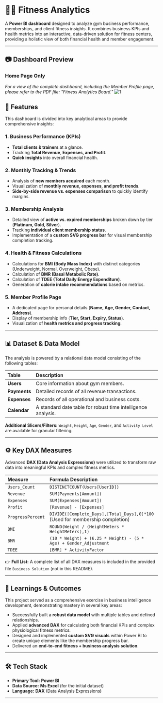 # 🏋️‍♂️ Fitness Analytics 



A **Power BI dashboard** designed to analyze gym business performance, memberships, and client fitness insights. It combines business KPIs and health metrics into an interactive, data-driven solution for fitness centers, providing a holistic view of both financial health and member engagement.

---

## 📷 Dashboard Preview

### Home Page Only 
*For a view of the complete dashboard, including the Member Profile page, please refer to the PDF file: "Fitness Analytics Board."*
![1](https://github.com/user-attachments/assets/0ee6179d-154c-43d4-85fa-9d556eea51f1)





## 📌 Features

This dashboard is divided into key analytical areas to provide comprehensive insights:

### 1. Business Performance (KPIs)
* **Total clients & trainers** at a glance.
* Tracking **Total Revenue, Expenses, and Profit**.
* **Quick insights** into overall financial health.

### 2. Monthly Tracking & Trends
* Analysis of **new members acquired** each month.
* Visualization of **monthly revenue, expenses, and profit trends**.
* **Side-by-side revenue vs. expenses comparison** to quickly identify margins.

### 3. Membership Analysis
* Detailed view of **active vs. expired memberships** broken down by tier (**Platinum, Gold, Silver**).
* Tracking **individual client membership status**.
* Implementation of a **custom SVG progress bar** for visual membership completion tracking.

### 4. Health & Fitness Calculations
* Calculations for **BMI (Body Mass Index)** with distinct categories (Underweight, Normal, Overweight, Obese).
* Calculation of **BMR (Basal Metabolic Rate)**.
* Calculation of **TDEE (Total Daily Energy Expenditure)**.
* Generation of **calorie intake recommendations** based on metrics.

### 5. Member Profile Page
* A dedicated page for personal details (**Name, Age, Gender, Contact, Address**).
* Display of membership info (**Tier, Start, Expiry, Status**).
* Visualization of **health metrics and progress tracking**.

---

## 📊 Dataset & Data Model

The analysis is powered by a relational data model consisting of the following tables:

| Table | Description |
| :--- | :--- |
| **Users** | Core information about gym members. |
| **Payments** | Detailed records of all revenue transactions. |
| **Expenses** | Records of all operational and business costs. |
| **Calendar** | A standard date table for robust time intelligence analysis. |

**Additional Slicers/Filters:** `Weight`, `Height`, `Age`, `Gender`, and `Activity Level` are available for granular filtering.

---

## ⚙️ Key DAX Measures

Advanced **DAX (Data Analysis Expressions)** were utilized to transform raw data into meaningful KPIs and complex fitness metrics.

| Measure | Formula Description |
| :--- | :--- |
| `Users_Count` | `DISTINCTCOUNT(Users[UserID])` |
| `Revenue` | `SUM(Payments[Amount])` |
| `Expenses` | `SUM(Expenses[Amount])` |
| `Profit` | `[Revenue] - [Expenses]` |
| `ProgressPercent` | `DIVIDE([Complete_Days],[Total_Days],0)*100` (Used for membership completion) |
| `BMI` | `ROUND(Weight / (HeightMeters * HeightMeters),1)` |
| `BMR` | `(10 * Weight) + (6.25 * Height) - (5 * Age) + Gender_Adjustment` |
| `TDEE` | `[BMR] * ActivityFactor` |

👉 **Full List:** A complete list of all DAX measures is included in the provided file `Business Solution` (not in this README).

---

## 🚀 Learnings & Outcomes

This project served as a comprehensive exercise in business intelligence development, demonstrating mastery in several key areas:

* Successfully built a **robust data model** with multiple tables and defined relationships.
* Applied **advanced DAX** for calculating both financial KPIs and complex physiological fitness metrics.
* Designed and implemented **custom SVG visuals** within Power BI to create unique elements like the membership progress bar.
* Delivered an **end-to-end fitness + business analysis solution**.

---

## 🛠️ Tech Stack

* **Primary Tool:** **Power BI**
* **Data Source:** **Ms Excel** (for the initial dataset)
* **Language:** **DAX** (Data Analysis Expressions)

---






